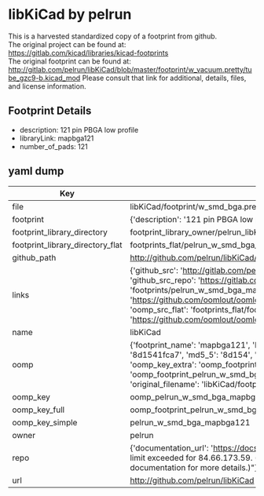 # libKiCad by pelrun  
This is a harvested standardized copy of a footprint from github.  
The original project can be found at:  
https://gitlab.com/kicad/libraries/kicad-footprints  
The original footprint can be found at:
http://gitlab.com/pelrun/libKiCad/blob/master/footprint/w_vacuum.pretty/tube_gzc9-b.kicad_mod
Please consult that link for additional, details, files, and license information.  
## Footprint Details
* description: 121 pin PBGA low profile  
* libraryLink: mapbga121  
* number_of_pads: 121  
## yaml dump  
| Key | Value |  
| --- | --- |  
| file | libKiCad/footprint/w_smd_bga.pretty/mapbga121.kicad_mod |  
| footprint | {'description': '121 pin PBGA low profile', 'libraryLink': 'mapbga121', 'number_of_pads': 121} |  
| footprint_library_directory | footprint_library_owner/pelrun_libKiCad |  
| footprint_library_directory_flat | footprints_flat/pelrun_w_smd_bga_mapbga121/working |  
| github_path | http://github.com/pelrun/libKiCad/blob/master/footprint/w_smd_bga.pretty/mapbga121.kicad_mod |  
| links | {'github_src': 'http://gitlab.com/pelrun/libKiCad/blob/master/footprint/w_vacuum.pretty/tube_gzc9-b.kicad_mod', 'github_src_repo': 'https://gitlab.com/kicad/libraries/kicad-footprints', 'oomp_bot': 'footprints/pelrun_w_smd_bga_mapbga121/working', 'oomp_bot_github': 'https://github.com/oomlout/oomlout_oomp_footprint_bot/tree/main/footprints/pelrun_w_smd_bga_mapbga121/working', 'oomp_src_flat': 'footprints_flat/footprints_flat/pelrun_w_smd_bga_mapbga121/working', 'oomp_src_flat_github': 'https://github.com/oomlout/oomlout_oomp_footprint_src/tree/main/footprints_flat/pelrun_w_smd_bga_mapbga121/working'} |  
| name | libKiCad |  
| oomp | {'footprint_name': 'mapbga121', 'library_name': 'w_smd_bga', 'md5': '8d1541fca7996225baca0832dfb99a01', 'md5_10': '8d1541fca7', 'md5_5': '8d154', 'md5_6': '8d1541', 'oomp_key': 'oomp_pelrun_w_smd_bga_mapbga121', 'oomp_key_extra': 'oomp_footprint_pelrun_w_smd_bga_mapbga121', 'oomp_key_full': 'oomp_footprint_pelrun_w_smd_bga_mapbga121_8d1541', 'oomp_key_simple': 'pelrun_w_smd_bga_mapbga121', 'original_filename': 'libKiCad/footprint/w_smd_bga.pretty/mapbga121.kicad_mod', 'owner_name': 'pelrun'} |  
| oomp_key | oomp_pelrun_w_smd_bga_mapbga121 |  
| oomp_key_full | oomp_footprint_pelrun_w_smd_bga_mapbga121 |  
| oomp_key_simple | pelrun_w_smd_bga_mapbga121 |  
| owner | pelrun |  
| repo | {'documentation_url': 'https://docs.github.com/rest/overview/resources-in-the-rest-api#rate-limiting', 'message': "API rate limit exceeded for 84.66.173.59. (But here's the good news: Authenticated requests get a higher rate limit. Check out the documentation for more details.)"} |  
| url | http://github.com/pelrun/libKiCad |  

